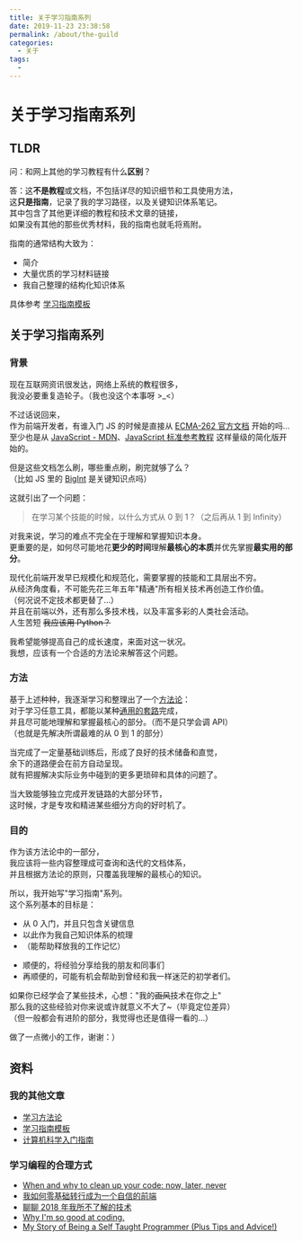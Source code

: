 ```yaml
---
title: 关于学习指南系列
date: 2019-11-23 23:38:58
permalink: /about/the-guild
categories:
  - 关于
tags:
  -
---
```


# 关于学习指南系列

## TLDR

问：和网上其他的学习教程有什么**区别**？

答：这**不是教程**或文档，不包括详尽的知识细节和工具使用方法，  
这**只是指南**，记录了我的学习路径，以及关键知识体系笔记。  
其中包含了其他更详细的教程和技术文章的链接，  
如果没有其他的那些优秀材料，我的指南也就毛将焉附。

指南的通常结构大致为：

- 简介
- 大量优质的学习材料链接
- 我自己整理的结构化知识体系

具体参考 [学习指南模板](/study/study-guild-abstraction)

## 关于学习指南系列

### 背景

现在互联网资讯很发达，网络上系统的教程很多，  
我没必要重复造轮子。（我也没这个本事呀 >\_<）

不过话说回来，  
作为前端开发者，有谁入门 JS 的时候是直接从 [ECMA-262 官方文档](https://www.ecma-international.org/publications/standards/Ecma-262.htm) 开始的吗…  
至少也是从 [JavaScript - MDN](https://developer.mozilla.org/zh-CN/docs/Web/JavaScript)、[JavaScript 标准参考教程](https://javascript.ruanyifeng.com/) 这样量级的简化版开始的。

但是这些文档怎么刷，哪些重点刷，刷完就够了么？  
（比如 JS 里的 [BigInt](https://developer.mozilla.org/zh-CN/docs/Web/JavaScript/Reference/Global_Objects/BigInt) 是关键知识点吗）

这就引出了一个问题：

> 在学习某个技能的时候，以什么方式从 0 到 1？（之后再从 1 到 Infinity）

对我来说，学习的难点不完全在于理解和掌握知识本身。  
更重要的是，如何尽可能地花**更少的时间**理解**最核心的本质**并优先掌握**最实用的部分**。

现代化前端开发早已规模化和规范化，需要掌握的技能和工具层出不穷。  
从经济角度看，不可能先花三年五年"精通"所有相关技术再创造工作价值。  
（何况说不定技术都更替了…）  
并且在前端以外，还有那么多技术栈，以及丰富多彩的人类社会活动。  
人生苦短 ~~我应该用 Python？~~

我希望能够提高自己的成长速度，来面对这一状况。  
我想，应该有一个合适的方法论来解答这个问题。

### 方法

基于上述种种，我逐渐学习和整理出了一个[方法论](/study/crash-course-study-skills)：  
对于学习任意工具，都能以某种[通用的套路](/study/study-guild-abstraction)完成，  
并且尽可能地理解和掌握最核心的部分。（而不是只学会调 API）  
（也就是先解决所谓最难的从 0 到 1 的部分）

当完成了一定量基础训练后，形成了良好的技术储备和直觉，  
余下的道路便会在前方自动呈现。  
就有把握解决实际业务中碰到的更多更琐碎和具体的问题了。

当大致能够独立完成开发链路的大部分环节，  
这时候，才是专攻和精进某些细分方向的好时机了。

### 目的

作为该方法论中的一部分，  
我应该将一些内容整理成可查询和迭代的文档体系，  
并且根据方法论的原则，只覆盖我理解的最核心的知识。

所以，我开始写"学习指南"系列。  
这个系列基本的目标是：

- 从 0 入门，并且只包含关键信息
- 以此作为我自己知识体系的梳理
- （能帮助释放我的工作记忆）

* 顺便的，将经验分享给我的朋友和同事们
* 再顺便的，可能有机会帮助到曾经和我一样迷茫的初学者们。

如果你已经学会了某些技术，心想："我的~~画风~~技术在你之上"  
那么我的这些经验对你来说或许就意义不大了~（毕竟定位差异）  
（但一般都会有进阶的部分，我觉得也还是值得一看的…）

做了一点微小的工作，谢谢：）

## 资料

### 我的其他文章

- [学习方法论](/study/crash-course-study-skills)
- [学习指南模板](/study/study-guild-abstraction)
- [计算机科学入门指南](/cs/crash-course-computer-science)

### 学习编程的合理方式

- [When and why to clean up your code: now, later, never](https://codewithoutrules.com/2018/11/02/when-clean-up-your-code/)
- [我如何零基础转行成为一个自信的前端](https://www.yuque.com/fe9/basic/mchxkr)
- [聊聊 2018 年我所不了解的技术](https://overreacted.io/zh-hans/things-i-dont-know-as-of-2018/)
- [Why I'm so good at coding.](https://www.youtube.com/watch?v=xqgH9j3x2OE)
- [My Story of Being a Self Taught Programmer (Plus Tips and Advice!)](https://www.youtube.com/watch?v=62tsiY5j4_0)
